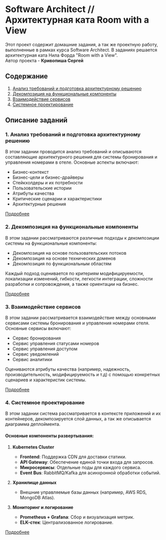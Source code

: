 # Software Architect // Архитектурная ката Room with a View

Этот проект содержит домашние задания, а так же проектную работу, выполненные в рамках курса Software Architect. В заданиях решается архитектурная ката Нила Форда "Room with a View".\
Автор проекта - **Кривопиша Сергей**

## Содержание

1. [Анализ требований и подготовка архитектурному решению](homework_01.md)
2. [Декомпозиция на функциональные компоненты](homework_02.md)
3. [Взаимодействие сервисов](homework_03.md)
4. [Системное проектирование](homework_04.md)

## Описание заданий

### 1. Анализ требований и подготовка архитектурному решению

В этом задании проводится анализ требований и описываются составляющие архитектурного решения для системы бронирования и управления номерами в отеле. Основные аспекты включают:

- Бизнес-контекст
- Бизнес-цели и бизнес-драйверы
- Стейкхолдеры и их потребности
- Пользовательские истории
- Атрибуты качества
- Критические сценарии и характеристики
- Архитектурные решения

[Подробнее](homework_01.md)

### 2. Декомпозиция на функциональные компоненты

В этом задании рассматриваются различные подходы к декомпозиции системы на функциональные компоненты:

- Декомпозиция на основе пользовательских потоков
- Декомпозиция на основе технических доменов
- Декомпозиция по функциональным областям

Каждый подход оценивается по критериям модифицируемости, локализации изменений, гибкости, легкости интеграции, сложности разработки и сопровождения, а также ориентации на бизнес.

[Подробнее](homework_02.md)

### 3. Взаимодействие сервисов

В этом задании рассматривается взаимодействие между основными сервисами системы бронирования и управления номерами отеля. Основные сервисы включают:

- Сервис бронирования
- Сервис управления статусами номеров
- Сервис управления доступом
- Сервис уведомлений
- Сервис аналитики

Оцениваются атрибуты качества (например, надежность, производительность, модифицируемость и т.д) с помощью конкретных сценариев и характеристик системы.

[Подробнее](homework_03.md)

### 4. Системное проектирование

В этом задании система рассматривается в контексте приложений и их контейнеров, декомпозируется слой данных, а так же описывается диаграмма деплоймента.

#### Основные компоненты развертывания:

1. **Kubernetes Cluster**  
    - **Frontend**: Поддержка CDN для доставки статики.  
    - **API Gateway**: Обеспечение единой точки входа для запросов.  
    - **Микросервисы**: Отдельные поды для каждого сервиса.  
    - **Event Bus**: RabbitMQ/Kafka для асинхронной обработки событий.

2. **Хранилище данных**
    - Внешние управляемые базы данных (например, AWS RDS, MongoDB Atlas).

4. **Мониторинг и логирование**  
    - **Prometheus + Grafana**: Сбор и визуализация метрик.  
    - **ELK-стек**: Централизованное логирование.

[Подробнее](homework_04.md)
